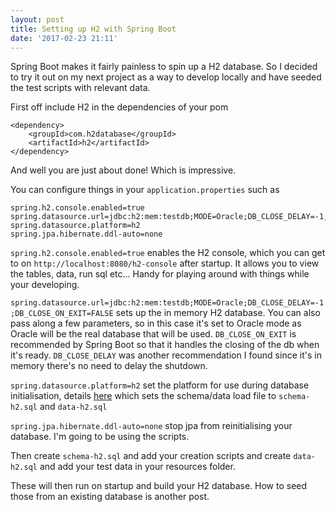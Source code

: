 ```yaml
---
layout: post
title: Setting up H2 with Spring Boot
date: '2017-02-23 21:11'
---
```


Spring Boot makes it fairly painless to spin up a H2 database. So I decided to try it out on my next project as a way to develop locally and have seeded the test scripts with relevant data.

First off include H2 in the dependencies of your pom

```
<dependency>
    <groupId>com.h2database</groupId>
    <artifactId>h2</artifactId>
</dependency>
```

And well you are just about done! Which is impressive.

You can configure things in your `application.properties` such as

```
spring.h2.console.enabled=true
spring.datasource.url=jdbc:h2:mem:testdb;MODE=Oracle;DB_CLOSE_DELAY=-1;DB_CLOSE_ON_EXIT=FALSE
spring.datasource.platform=h2
spring.jpa.hibernate.ddl-auto=none
```

`spring.h2.console.enabled=true` enables the H2 console, which you can get to on `http://localhost:8080/h2-console` after startup. It allows you to view the tables, data, run sql etc... Handy for playing around with things while your developing.

`spring.datasource.url=jdbc:h2:mem:testdb;MODE=Oracle;DB_CLOSE_DELAY=-1;DB_CLOSE_ON_EXIT=FALSE` sets up the in memory H2 database. You can also pass along a few parameters, so in this case it's set to Oracle mode as Oracle will be the real database that will be used. `DB_CLOSE_ON_EXIT` is recommended by Spring Boot so that it handles the closing of the db when it's ready. `DB_CLOSE_DELAY` was another recommendation I found since it's in memory there's no need to delay the shutdown.

`spring.datasource.platform=h2` set the platform for use during database initialisation, details [here](https://docs.spring.io/spring-boot/docs/current/reference/html/howto-database-initialization.html#howto-initialize-a-database-using-spring-jdbc) which sets the schema/data load file to `schema-h2.sql` and `data-h2.sql`

`spring.jpa.hibernate.ddl-auto=none` stop jpa from reinitialising your database.  I'm going to be using the scripts.

Then create `schema-h2.sql` and add your creation scripts and create `data-h2.sql` and add your test data in your resources folder.

These will then run on startup and build your H2 database. How to seed those from an existing database is another post.
